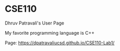 # CSE110

Dhruv Patravali's User Page

My favorite programming language is C++

Page: https://dpatravaliucsd.github.io/CSE110-Lab1/
